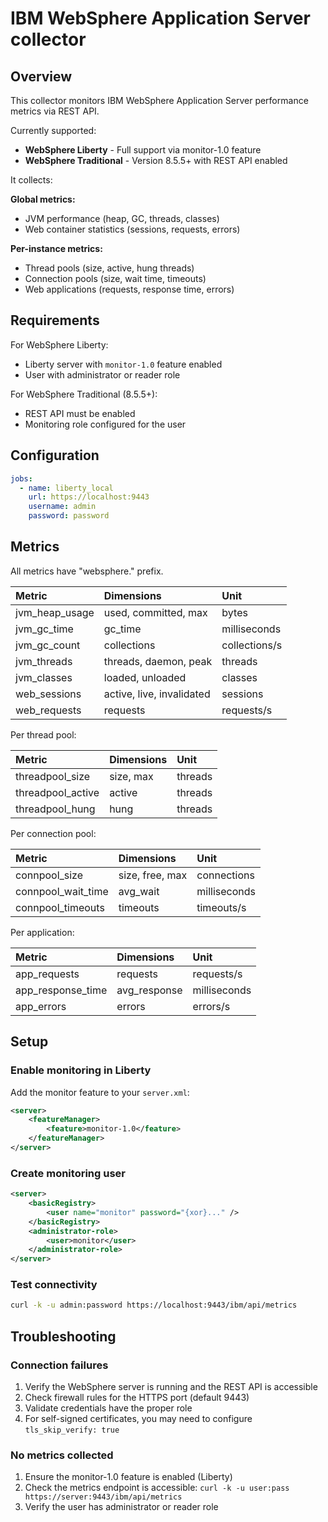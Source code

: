 # IBM WebSphere Application Server collector

## Overview

This collector monitors IBM WebSphere Application Server performance metrics via REST API.

Currently supported:

- **WebSphere Liberty** - Full support via monitor-1.0 feature
- **WebSphere Traditional** - Version 8.5.5+ with REST API enabled

It collects:

**Global metrics:**

- JVM performance (heap, GC, threads, classes)
- Web container statistics (sessions, requests, errors)

**Per-instance metrics:**

- Thread pools (size, active, hung threads)
- Connection pools (size, wait time, timeouts)
- Web applications (requests, response time, errors)

## Requirements

For WebSphere Liberty:

- Liberty server with `monitor-1.0` feature enabled
- User with administrator or reader role

For WebSphere Traditional (8.5.5+):

- REST API must be enabled
- Monitoring role configured for the user

## Configuration

```yaml
jobs:
  - name: liberty_local
    url: https://localhost:9443
    username: admin
    password: password
```

## Metrics

All metrics have "websphere." prefix.

| Metric | Dimensions | Unit |
|:-------|:-----------|:-----|
| jvm_heap_usage | used, committed, max | bytes |
| jvm_gc_time | gc_time | milliseconds |
| jvm_gc_count | collections | collections/s |
| jvm_threads | threads, daemon, peak | threads |
| jvm_classes | loaded, unloaded | classes |
| web_sessions | active, live, invalidated | sessions |
| web_requests | requests | requests/s |

Per thread pool:

| Metric | Dimensions | Unit |
|:-------|:-----------|:-----|
| threadpool_size | size, max | threads |
| threadpool_active | active | threads |
| threadpool_hung | hung | threads |

Per connection pool:

| Metric | Dimensions | Unit |
|:-------|:-----------|:-----|
| connpool_size | size, free, max | connections |
| connpool_wait_time | avg_wait | milliseconds |
| connpool_timeouts | timeouts | timeouts/s |

Per application:

| Metric | Dimensions | Unit |
|:-------|:-----------|:-----|
| app_requests | requests | requests/s |
| app_response_time | avg_response | milliseconds |
| app_errors | errors | errors/s |

## Setup

### Enable monitoring in Liberty

Add the monitor feature to your `server.xml`:

```xml
<server>
    <featureManager>
        <feature>monitor-1.0</feature>
    </featureManager>
</server>
```

### Create monitoring user

```xml
<server>
    <basicRegistry>
        <user name="monitor" password="{xor}..." />
    </basicRegistry>
    <administrator-role>
        <user>monitor</user>
    </administrator-role>
</server>
```

### Test connectivity

```bash
curl -k -u admin:password https://localhost:9443/ibm/api/metrics
```

## Troubleshooting

### Connection failures

1. Verify the WebSphere server is running and the REST API is accessible
2. Check firewall rules for the HTTPS port (default 9443)
3. Validate credentials have the proper role
4. For self-signed certificates, you may need to configure `tls_skip_verify: true`

### No metrics collected

1. Ensure the monitor-1.0 feature is enabled (Liberty)
2. Check the metrics endpoint is accessible: `curl -k -u user:pass https://server:9443/ibm/api/metrics`
3. Verify the user has administrator or reader role
